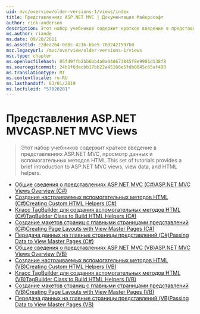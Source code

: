 ```yaml
---
uid: mvc/overview/older-versions-1/views/index
title: Представлениях ASP.NET MVC | Документация Майкрософт
author: rick-anderson
description: Этот набор учебников содержит краткое введение в представлениях ASP.NET MVC, просмотр данных и вспомогательных методов HTML.
ms.author: riande
ms.date: 09/28/2011
ms.assetid: c2dea264-0d8c-4216-bbe5-70d2421597b0
msc.legacyurl: /mvc/overview/older-versions-1/views
msc.type: chapter
ms.openlocfilehash: 05f49ffb2bb6bb4a0a04d673845f8e9901d138f8
ms.sourcegitcommit: 24b1f6decbb17bb22a45166e5fdb0845c65af498
ms.translationtype: MT
ms.contentlocale: ru-RU
ms.lasthandoff: 03/01/2019
ms.locfileid: "57020281"
---
```

<a name="aspnet-mvc-views"></a><span data-ttu-id="ba0a5-103">Представления ASP.NET MVC</span><span class="sxs-lookup"><span data-stu-id="ba0a5-103">ASP.NET MVC Views</span></span>
====================
> <span data-ttu-id="ba0a5-104">Этот набор учебников содержит краткое введение в представлениях ASP.NET MVC, просмотр данных и вспомогательных методов HTML.</span><span class="sxs-lookup"><span data-stu-id="ba0a5-104">This set of tutorials provides a brief introduction to ASP.NET MVC views, view data, and HTML helpers.</span></span>


- [<span data-ttu-id="ba0a5-105">Общие сведения о представлениях ASP.NET MVC (C#)</span><span class="sxs-lookup"><span data-stu-id="ba0a5-105">ASP.NET MVC Views Overview (C#)</span></span>](asp-net-mvc-views-overview-cs.md)
- [<span data-ttu-id="ba0a5-106">Создание настраиваемых вспомогательных методов HTML (C#)</span><span class="sxs-lookup"><span data-stu-id="ba0a5-106">Creating Custom HTML Helpers (C#)</span></span>](creating-custom-html-helpers-cs.md)
- [<span data-ttu-id="ba0a5-107">Класс TagBuilder для создания вспомогательных методов HTML (C#)</span><span class="sxs-lookup"><span data-stu-id="ba0a5-107">TagBuilder Class to Build HTML Helpers (C#)</span></span>](using-the-tagbuilder-class-to-build-html-helpers-cs.md)
- [<span data-ttu-id="ba0a5-108">Создание макетов страниц с главными страницами представлений (C#)</span><span class="sxs-lookup"><span data-stu-id="ba0a5-108">Creating Page Layouts with View Master Pages (C#)</span></span>](creating-page-layouts-with-view-master-pages-cs.md)
- [<span data-ttu-id="ba0a5-109">Передача данных на главные страницы представлений (C#)</span><span class="sxs-lookup"><span data-stu-id="ba0a5-109">Passing Data to View Master Pages (C#)</span></span>](passing-data-to-view-master-pages-cs.md)
- [<span data-ttu-id="ba0a5-110">Общие сведения о представлениях ASP.NET MVC (VB)</span><span class="sxs-lookup"><span data-stu-id="ba0a5-110">ASP.NET MVC Views Overview (VB)</span></span>](asp-net-mvc-views-overview-vb.md)
- [<span data-ttu-id="ba0a5-111">Создание настраиваемых вспомогательных методов HTML (VB)</span><span class="sxs-lookup"><span data-stu-id="ba0a5-111">Creating Custom HTML Helpers (VB)</span></span>](creating-custom-html-helpers-vb.md)
- [<span data-ttu-id="ba0a5-112">Класс TagBuilder для создания вспомогательных методов HTML (VB)</span><span class="sxs-lookup"><span data-stu-id="ba0a5-112">TagBuilder Class to Build HTML Helpers (VB)</span></span>](using-the-tagbuilder-class-to-build-html-helpers-vb.md)
- [<span data-ttu-id="ba0a5-113">Создание макетов страниц с главными страницами представлений (VB)</span><span class="sxs-lookup"><span data-stu-id="ba0a5-113">Creating Page Layouts with View Master Pages (VB)</span></span>](creating-page-layouts-with-view-master-pages-vb.md)
- [<span data-ttu-id="ba0a5-114">Передача данных на главные страницы представлений (VB)</span><span class="sxs-lookup"><span data-stu-id="ba0a5-114">Passing Data to View Master Pages (VB)</span></span>](passing-data-to-view-master-pages-vb.md)
